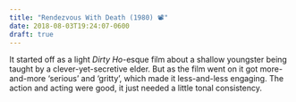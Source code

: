 ```yaml
---
title: "Rendezvous With Death (1980) 📽"
date: 2018-08-03T19:24:07-0600
draft: true
---
```






It started off as a light _Dirty Ho_-esque film about a shallow youngster being taught by a clever-yet-secretive elder. But as the film went on it got more-and-more ‘serious’ and ‘gritty’, which made it less-and-less engaging. The action and acting were good, it just needed a little tonal consistency.



